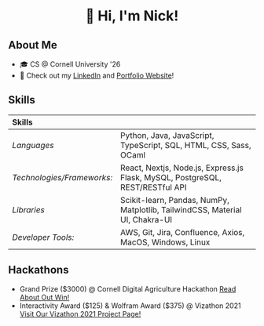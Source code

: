 <h1 style="text-align:center"> 👋 Hi, I'm Nick! </h1>

## About Me
- 🎓 CS @ Cornell University '26 
- 📝 Check out my [LinkedIn](https://www.linkedin.com/in/nicholaschanng/) and [Portfolio Website](https://nickchanng.com/)!

## Skills
| **Skills** | |
|:-----| :-----|
| *Languages* | Python, Java, JavaScript, TypeScript, SQL, HTML, CSS, Sass, OCaml | 
| *Technologies/Frameworks:* | React, Nextjs, Node.js, Express.js Flask, MySQL, PostgreSQL, REST/RESTful API |
| *Libraries* | Scikit-learn, Pandas, NumPy, Matplotlib, TailwindCSS, Material UI, Chakra-UI |
| *Developer Tools:* | AWS, Git, Jira, Confluence, Axios, MacOS, Windows, Linux |

## Hackathons

- Grand Prize ($3000) @ Cornell Digital Agriculture Hackathon [Read About Out Win!](https://news.cornell.edu/stories/2024/02/freshmen-win-top-prize-digital-ag-hackathon)
- Interactivity Award ($125) & Wolfram Award ($375) @ Vizathon 2021 [Visit Our Vizathon 2021 Project Page!](https://devpost.com/software/stop-aapi-hate-dashboard)

<!--
**NicholasChanng/NicholasChanng** is a ✨ _special_ ✨ repository because its `README.md` (this file) appears on your GitHub profile.

Here are some ideas to get you started:

- 🔭 I’m currently working on ...
- 🌱 I’m currently learning ...
- 👯 I’m looking to collaborate on ...
- 🤔 I’m looking for help with ...
- 💬 Ask me about ...
- 📫 How to reach me: ...
- 😄 Pronouns: ...
- ⚡ Fun fact: ...
-->
